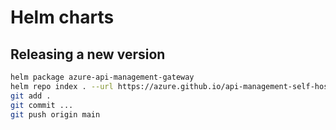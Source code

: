 # Helm charts

## Releasing a new version

```bash
helm package azure-api-management-gateway
helm repo index . --url https://azure.github.io/api-management-self-hosted-gateway/helm-charts/
git add .
git commit ...
git push origin main
```